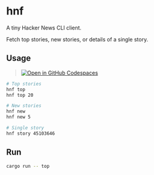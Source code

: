 # hnf

A tiny Hacker News CLI client. 

Fetch top stories, new stories, or details of a single story.

## Usage

> [![Open in GitHub Codespaces](https://github.com/codespaces/badge.svg)](https://codespaces.new/Viibrant/hnf/tree/main?quickstart=1)

```bash
# Top stories
hnf top
hnf top 20

# New stories
hnf new
hnf new 5

# Single story
hnf story 45103646
```

## Run

```bash
cargo run -- top
```

